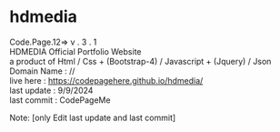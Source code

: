 # hdmedia

Code.Page.12=>  v . 3 . 1 <br>
HDMEDIA Official Portfolio Website <br>
a product of Html / Css + (Bootstrap-4) / Javascript + (Jquery) / Json <br>
Domain Name : // <br>
live here : https://codepagehere.github.io/hdmedia/ <br>
last update : 9/9/2024 <br> 
last commit : CodePageMe


Note: [only Edit last  update and last commit]